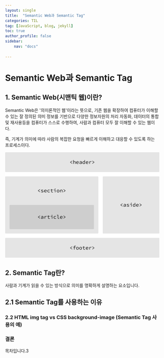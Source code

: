 ```yaml
---
layout: single
title:  "Semantic Web과 Semantic Tag"
categories: TIL
tag: [JavaScript, blog, jekyll]
toc: true
author_profile: false
sidebar:
    nav: "docs"

---
```

# Semantic Web과 Semantic Tag


## 1. Semantic Web(시맨틱 웹)이란?

Semantic Web은 '의미론적인 웹'이라는 뜻으로, 기존 웹을 확장하여 컴퓨터가 이해할 수 있는 잘 정의된 의미 정보를 기반으로 다양한 정보자원의 처리 자동화, 데이터의 통합 및 재사용등을 컴퓨터가 스스로 수행하여, 사람과 컴퓨터 모두 잘 이해할 수 있는 웹이다. 

즉, 기계가 의미에 따라 사람의 복잡한 요청을 빠르게 이해하고 대응할 수 있도록 하는 프로세스이다.

![HTML-Semantic-element](../images/2022-05-10/HTML-Semantic-element.png)

## 2. Semantic Tag란?
사람과 기계가 읽을 수 있는 방식으로 의미를 명확하게 설명하는 요소입니다.

## 2.1 Semantic Tag를 사용하는 이유


### 2.2 HTML img tag vs CSS background-image (Semantic Tag 사용의 예)



### 결론

목차입니다.3
